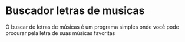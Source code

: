 # Buscador letras de musicas

O buscar de letras de músicas é um programa simples onde você pode procurar pela letra de suas músicas favoritas 

